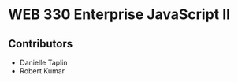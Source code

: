 <h1>WEB 330 Enterprise JavaScript II</h1>
<h2>Contributors</h2>
<ul>
  <li>Danielle Taplin</li>
  <li>Robert Kumar</li>
</ul>
